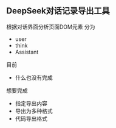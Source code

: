 ## DeepSeek对话记录导出工具

根据对话界面分析页面DOM元素
分为
- user
- think
- Assistant

目前
- 什么也没有完成

想要完成
- 指定导出内容
- 导出为多种格式
- 代码导出格式
